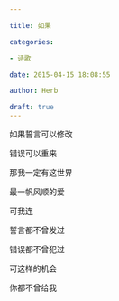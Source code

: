 ```yaml
---

title: 如果

categories:

- 诗歌

date: 2015-04-15 18:08:55

author: Herb

draft: true
---
```


如果誓言可以修改

错误可以重来

那我一定有这世界

最一帆风顺的爱

可我连

誓言都不曾发过

错误都不曾犯过

可这样的机会

你都不曾给我